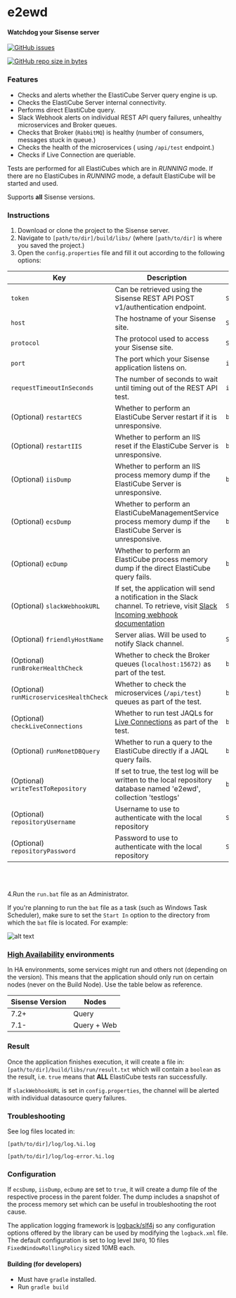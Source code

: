 # e2ewd
#### Watchdog your Sisense server   

[![GitHub issues](https://img.shields.io/github/issues/kbbgl/e2ewd.svg?style=plastic)](https://github.com/kbbgl/e2ewd/issues)

[![GitHub repo size in bytes](https://img.shields.io/github/languages/code-size/kbbgl/e2ewd.svg?label=Project%20Size&style=flat-square)](https://github.com/kbbgl/e2ewd)

### Features

* Checks and alerts whether the ElastiCube Server query engine is up.
* Checks the ElastiCube Server internal connectivity.
* Performs direct ElastiCube query.
* Slack Webhook alerts on individual REST API query failures, unhealthy microservices and Broker queues.
* Checks that Broker (`RabbitMQ`) is healthy (number of consumers, messages stuck in queue.)
* Checks the health of the microservices ( using `/api/test` endpoint.)
* Checks if Live Connection are queriable.  

Tests are performed for all ElastiCubes which are in _RUNNING_ mode.  If there are no ElastiCubes in _RUNNING_ mode, a default ElastiCube will be started and used.

Supports **all** Sisense versions.

### Instructions

1) Download or clone the project to the Sisense server.  
2) Navigate to `[path/to/dir]/build/libs/` (where `[path/to/dir]` is where you saved the project.)
3) Open the `config.properties` file and fill it out according to the following options:
 
 | Key                           | Description                                                                                                                                                                | Type      | Example                                                                         |
 |-------------------------------|----------------------------------------------------------------------------------------------------------------------------------------------------------------------------|-----------|---------------------------------------------------------------------------------|
 | `token`                       | Can be retrieved using the Sisense REST API POST v1/authentication endpoint.                                                                                               | `String`  |                                                                                 |
 | `host`                        | The hostname of your Sisense site.                                                                                                                                         | `String`  | `mycompany.sisense.com`                                                         |
 | `protocol`                    | The protocol used to access your Sisense site.                                                                                                                             | `String`  | `https` or `http`                                                               |  
 | `port`                        | The port which your Sisense application listens on.                                                                                                                        | `int`     | `80`, `8081`, `443`                                                             |
 | `requestTimeoutInSeconds`     | The number of seconds to wait until timing out of the REST API test.                                                                                                       | `int`     | `300`                                                                           |
 | (Optional) `restartECS`       | Whether to perform an ElastiCube Server restart if it is unresponsive.                                                                                                     | `boolean` | `true` or `false`[default]                                                      |
 | (Optional) `restartIIS`       | Whether to perform an IIS reset if the ElastiCube Server is unresponsive.                                                                                                  | `boolean` | `true` or `false`[default]                                                      |
 | (Optional) `iisDump`          | Whether to perform an IIS process memory dump if the ElastiCube Server is unresponsive.                                                                                    | `boolean` | `true` or `false`[default]                                                      |
 | (Optional) `ecsDump`          | Whether to perform an ElastiCubeManagementService process memory dump if the ElastiCube Server is unresponsive.                                                            | `boolean` | `true` or `false`[default]                                                      |
 | (Optional) `ecDump`           | Whether to perform an ElastiCube process memory dump if the direct ElastiCube query fails.                                                                                 | `boolean` | `true` or `false`[default]                                                      |
 | (Optional) `slackWebhookURL`  | If set, the application will send a notification in the Slack channel. To retrieve, visit [Slack Incoming webhook documentation](https://api.slack.com/incoming-webhooks.) | `String`  | `https://hooks.slack.com/services/T00000000/B00000000/XXXXXXXXXXXXXXXXXXXXXXXX` |
 | (Optional) `friendlyHostName` | Server alias. Will be used to notify Slack channel.                                                                                                                        | `String`  | `QUERY-NODE-1`                                                                  |
 | (Optional) `runBrokerHealthCheck` | Whether to check the Broker queues (`localhost:15672)` as part of the test.                                                                                            | `boolean`  | `true` or `false` [default]|
 | (Optional) `runMicroservicesHealthCheck` | Whether to check the microservices (`/api/test`) queues as part of the test.                                                                                    | `boolean`  | `true` or `false` [default]|
 | (Optional) `checkLiveConnections` | Whether to run test JAQLs for [Live Connections](https://documentation.sisense.com/latest/managing-data/LiveConnect.htm#gsc.tab=0) as part of the test.                | `boolean`  | `true`  or `false` [default]
 | (Optional) `runMonetDBQuery`| Whether to run a query to the ElastiCube directly if a JAQL query fails.                                                                                                     | `boolean` | `true` or `false` [default]|
 | (Optional) `writeTestToRepository` | If set to true, the test log will be written to the local repository database named 'e2ewd', collection 'testlogs'                                                    | `boolean` | `true` or `false` [default]|
 | (Optional) `repositoryUsername` | Username to use to authenticate with the local repository                                                                                                                 | `String`  | "MY_ADMIN"|
 | (Optional) `repositoryPassword` | Password to use to authenticate with the local repository                                                                                                                 | `String`  | "MY_PASSWORD"|

 <br></br>

 4.Run the `run.bat` file as an Administrator.  
    
If you're planning to run the `bat` file as a task (such as Windows Task Scheduler), make sure to set the `Start In` option to the 
directory from which the `bat` file is located. For example:

![alt text](https://i.ibb.co/wMBbtsk/2019-04-01-10h27-08.png)

### [High Availability](https://documentation.sisense.com/latest/administration/high-availability-in-sisense/high-availability.htm) environments

In HA environments, some services might run and others not (depending on the version). This means that the application
should only run on certain nodes (never on the Build Node). Use the table below as reference.
 
| Sisense Version | Nodes       |
|-----------------|-------------|
| 7.2+            | Query       |
| 7.1-            | Query + Web |
     

### Result
Once the application finishes execution, it will create a file in:
`[path/to/dir]/build/libs/run/result.txt`
which will contain a `boolean` as the result, i.e. `true` means that **ALL** ElastiCube tests ran successfully.

If `slackWebhookURL` is set in `config.properties`, the channel will be alerted with individual datasource query failures.  
    
### Troubleshooting
See log files located in:

`[path/to/dir]/log/log.%i.log`

`[path/to/dir]/log/log-error.%i.log`

### Configuration

If `ecsDump`, `iisDump`, `ecDump` are set to `true`, it will create a dump file of the respective process in the parent folder. 
The dump includes a snapshot of the process memory set which can be useful in troubleshooting the root cause.

The application logging framework is [logback/slf4j](https://logback.qos.ch/) so any configuration options offered by the library can be used by modifying the `logback.xml` file.  
The default configuration is set to log level `INFO`, 10 files  `FixedWindowRollingPolicy` sized 10MB each. 


#### Building (for developers)

* Must have `gradle` installed.
* Run `gradle build` 
